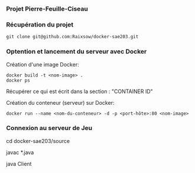 ### Projet Pierre-Feuille-Ciseau ###

### Récupération du projet ###

```shell
git clone git@github.com:Raixsow/docker-sae203.git
```

### Optention et lancement du serveur avec Docker

Création d'une image Docker:
```shell
docker build -t <nom-image> .
docker ps
```
Récupérer ce qui est écrit dans la section : "CONTAINER ID"

Création du conteneur (serveur) sur Docker:
```shell
docker run --name <nom-du-conteneur> -d -p <port-hôte>:80 <nom-image>
```

### Connexion au serveur de Jeu

cd docker-sae203/source

javac *.java

java Client


